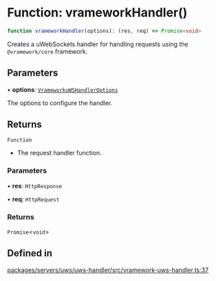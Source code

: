 # Function: vrameworkHandler()

```ts
function vrameworkHandler(options): (res, req) => Promise<void>
```

Creates a uWebSockets handler for handling requests using the `@vramework/core` framework.

## Parameters

• **options**: [`VrameworkuWSHandlerOptions`](../type-aliases/VrameworkuWSHandlerOptions.md)

The options to configure the handler.

## Returns

`Function`

- The request handler function.

### Parameters

• **res**: `HttpResponse`

• **req**: `HttpRequest`

### Returns

`Promise`\<`void`\>

## Defined in

[packages/servers/uws/uws-handler/src/vramework-uws-handler.ts:37](https://github.com/vramework/vramework/blob/725723db2d3435e2df2b809e6609ff26f8be368c/packages/servers/uws/uws-handler/src/vramework-uws-handler.ts#L37)
